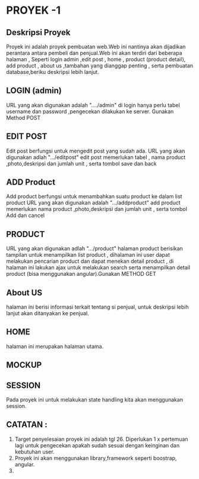 # PROYEK -1

## Deskripsi Proyek

Proyek ini adalah proyek pembuatan web.Web ini nantinya akan dijadikan perantara antara pembeli dan penjual.Web ini akan terdiri dari beberapa halaman , Seperti login admin ,edit post , home , product (product detail), add product , about us ,tambahan yang dianggap penting , serta pembuatan database,beriku deskripsi lebih lanjut.

## LOGIN (admin)

URL yang akan digunakan adalah "..../admin" di login hanya perlu tabel username dan password ,pengecekan dilakukan ke server. Gunakan Method POST

## EDIT POST
Edit post berfungsi untuk mengedit post yang sudah ada.
URL yang akan digunakan adlah ".../editpost" edit post memerlukan tabel , nama product ,photo,deskripsi dan jumlah unit , serta tombol save dan back

## ADD Product
Add product berfungsi untuk menambahkan suatu product ke dalam list product
URL yang akan digunakan adalah ".../addproduct" add product memerlukan nama product ,photo,deskripsi dan jumlah unit , serta tombol Add dan cancel

## PRODUCT
URL yang akan digunakan adlah ".../product"
halaman product berisikan tampilan untuk menampilkan list product , dihalaman ini user dapat melakukan pencarian product dan dapat menekan detail product , di halaman ini lakukan ajax untuk melakukan search serta menampilkan detail product (bisa menggunakan angular).Gunakan METHOD GET

## About US

halaman ini berisi informasi terkait tentang si penjual, untuk deskripsi lebih lanjut akan ditanyakan ke penjual.

## HOME
halaman ini merupakan halaman utama.

## MOCKUP

## SESSION
Pada proyek ini untuk melakukan state handling kita akan menggunakan session. 

## CATATAN :
1. Target penyelesaian proyek ini adalah tgl 26. Diperlukan 1 x pertemuan lagi untuk pengecekan apakah sudah sesuai dengan keinginan dan kebutuhan user.
2. Proyek ini akan menggunakan library,framework seperti boostrap, angular.
3. 
